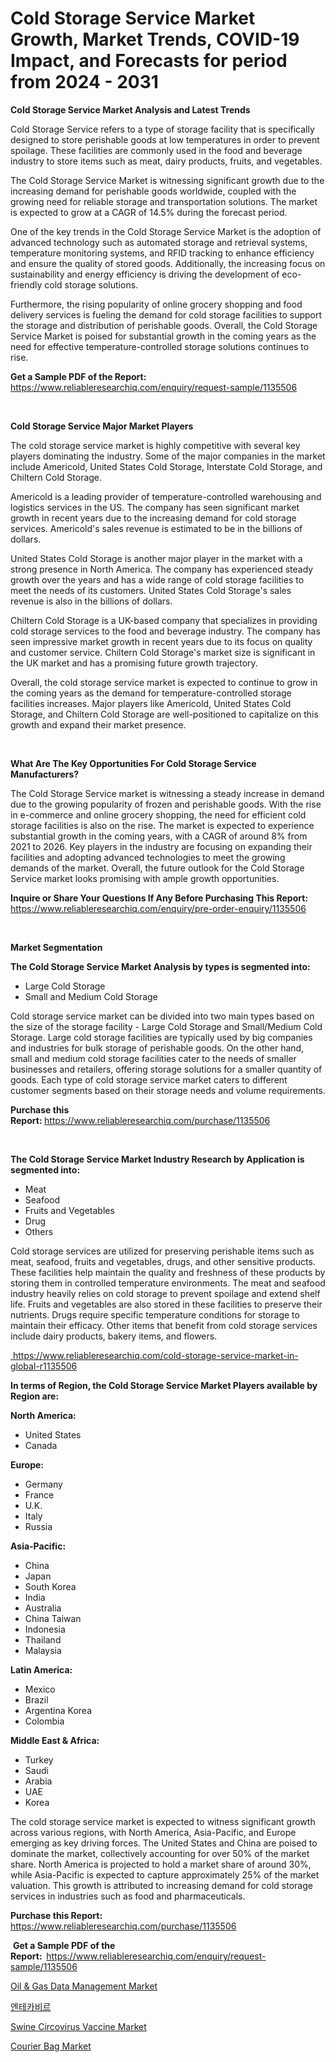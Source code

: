 <p><h1>Cold Storage Service Market Growth, Market Trends, COVID-19 Impact, and Forecasts for period from 2024 - 2031</h1></p><p><strong>Cold Storage Service Market Analysis and Latest Trends</strong></p>
<p><p>Cold Storage Service refers to a type of storage facility that is specifically designed to store perishable goods at low temperatures in order to prevent spoilage. These facilities are commonly used in the food and beverage industry to store items such as meat, dairy products, fruits, and vegetables.</p><p>The Cold Storage Service Market is witnessing significant growth due to the increasing demand for perishable goods worldwide, coupled with the growing need for reliable storage and transportation solutions. The market is expected to grow at a CAGR of 14.5% during the forecast period.</p><p>One of the key trends in the Cold Storage Service Market is the adoption of advanced technology such as automated storage and retrieval systems, temperature monitoring systems, and RFID tracking to enhance efficiency and ensure the quality of stored goods. Additionally, the increasing focus on sustainability and energy efficiency is driving the development of eco-friendly cold storage solutions.</p><p>Furthermore, the rising popularity of online grocery shopping and food delivery services is fueling the demand for cold storage facilities to support the storage and distribution of perishable goods. Overall, the Cold Storage Service Market is poised for substantial growth in the coming years as the need for effective temperature-controlled storage solutions continues to rise.</p></p>
<p><strong>Get a Sample PDF of the Report:&nbsp;</strong> <a href="https://www.reliableresearchiq.com/enquiry/request-sample/1135506">https://www.reliableresearchiq.com/enquiry/request-sample/1135506</a></p>
<p>&nbsp;</p>
<p><strong>Cold Storage Service Major Market Players</strong></p>
<p><p>The cold storage service market is highly competitive with several key players dominating the industry. Some of the major companies in the market include Americold, United States Cold Storage, Interstate Cold Storage, and Chiltern Cold Storage.</p><p>Americold is a leading provider of temperature-controlled warehousing and logistics services in the US. The company has seen significant market growth in recent years due to the increasing demand for cold storage services. Americold's sales revenue is estimated to be in the billions of dollars.</p><p>United States Cold Storage is another major player in the market with a strong presence in North America. The company has experienced steady growth over the years and has a wide range of cold storage facilities to meet the needs of its customers. United States Cold Storage's sales revenue is also in the billions of dollars.</p><p>Chiltern Cold Storage is a UK-based company that specializes in providing cold storage services to the food and beverage industry. The company has seen impressive market growth in recent years due to its focus on quality and customer service. Chiltern Cold Storage's market size is significant in the UK market and has a promising future growth trajectory.</p><p>Overall, the cold storage service market is expected to continue to grow in the coming years as the demand for temperature-controlled storage facilities increases. Major players like Americold, United States Cold Storage, and Chiltern Cold Storage are well-positioned to capitalize on this growth and expand their market presence.</p></p>
<p>&nbsp;</p>
<p><strong>What Are The Key Opportunities For Cold Storage Service Manufacturers?</strong></p>
<p><p>The Cold Storage Service market is witnessing a steady increase in demand due to the growing popularity of frozen and perishable goods. With the rise in e-commerce and online grocery shopping, the need for efficient cold storage facilities is also on the rise. The market is expected to experience substantial growth in the coming years, with a CAGR of around 8% from 2021 to 2026. Key players in the industry are focusing on expanding their facilities and adopting advanced technologies to meet the growing demands of the market. Overall, the future outlook for the Cold Storage Service market looks promising with ample growth opportunities.</p></p>
<p><strong>Inquire or Share Your Questions If Any Before Purchasing This Report:</strong> <a href="https://www.reliableresearchiq.com/enquiry/pre-order-enquiry/1135506">https://www.reliableresearchiq.com/enquiry/pre-order-enquiry/1135506</a></p>
<p>&nbsp;</p>
<p><strong>Market Segmentation</strong></p>
<p><strong>The Cold Storage Service Market Analysis by types is segmented into:</strong></p>
<p><ul><li>Large Cold Storage</li><li>Small and Medium Cold Storage</li></ul></p>
<p><p>Cold storage service market can be divided into two main types based on the size of the storage facility - Large Cold Storage and Small/Medium Cold Storage. Large cold storage facilities are typically used by big companies and industries for bulk storage of perishable goods. On the other hand, small and medium cold storage facilities cater to the needs of smaller businesses and retailers, offering storage solutions for a smaller quantity of goods. Each type of cold storage service market caters to different customer segments based on their storage needs and volume requirements.</p></p>
<p><strong>Purchase this Report:&nbsp;</strong><a href="https://www.reliableresearchiq.com/purchase/1135506">https://www.reliableresearchiq.com/purchase/1135506</a></p>
<p>&nbsp;</p>
<p><strong>The Cold Storage Service Market Industry Research by Application is segmented into:</strong></p>
<p><ul><li>Meat</li><li>Seafood</li><li>Fruits and Vegetables</li><li>Drug</li><li>Others</li></ul></p>
<p><p>Cold storage services are utilized for preserving perishable items such as meat, seafood, fruits and vegetables, drugs, and other sensitive products. These facilities help maintain the quality and freshness of these products by storing them in controlled temperature environments. The meat and seafood industry heavily relies on cold storage to prevent spoilage and extend shelf life. Fruits and vegetables are also stored in these facilities to preserve their nutrients. Drugs require specific temperature conditions for storage to maintain their efficacy. Other items that benefit from cold storage services include dairy products, bakery items, and flowers.</p></p>
<p><a href="https://www.reliableresearchiq.com/cold-storage-service-market-in-global-r1135506">&nbsp;https://www.reliableresearchiq.com/cold-storage-service-market-in-global-r1135506</a></p>
<p><strong>In terms of Region, the Cold Storage Service Market Players available by Region are:</strong></p>
<p>
    <p> <strong> North America: </strong>
        <ul>
            <li>United States</li>
            <li>Canada</li>
        </ul>
        </p> 
    <p> <strong> Europe: </strong>
        <ul>
            <li>Germany</li>
            <li>France</li>
            <li>U.K.</li>
            <li>Italy</li>
            <li>Russia</li>
        </ul>
        </p> 
    <p> <strong> Asia-Pacific: </strong>
        <ul>
            <li>China</li>
            <li>Japan</li>
            <li>South Korea</li>
            <li>India</li>
            <li>Australia</li>
            <li>China Taiwan</li>
            <li>Indonesia</li>
            <li>Thailand</li>
            <li>Malaysia</li>
        </ul>
        </p> 
    <p> <strong> Latin America: </strong>
        <ul>
            <li>Mexico</li>
            <li>Brazil</li>
            <li>Argentina Korea</li>
            <li>Colombia</li>
        </ul>
        </p> 
    <p> <strong> Middle East & Africa: </strong>
        <ul>
            <li>Turkey</li>
            <li>Saudi</li>
            <li>Arabia</li>
            <li>UAE</li>
            <li>Korea</li>
        </ul>
    </p>
    </p>
<p><p>The cold storage service market is expected to witness significant growth across various regions, with North America, Asia-Pacific, and Europe emerging as key driving forces. The United States and China are poised to dominate the market, collectively accounting for over 50% of the market share. North America is projected to hold a market share of around 30%, while Asia-Pacific is expected to capture approximately 25% of the market valuation. This growth is attributed to increasing demand for cold storage services in industries such as food and pharmaceuticals.</p></p>
<p><strong>Purchase this Report: </strong><a href="https://www.reliableresearchiq.com/purchase/1135506">https://www.reliableresearchiq.com/purchase/1135506</a></p>
<p>&nbsp;<strong>Get a Sample PDF of the Report:&nbsp;&nbsp;</strong><a href="https://www.reliableresearchiq.com/enquiry/request-sample/1135506">https://www.reliableresearchiq.com/enquiry/request-sample/1135506</a></p>
<p><strong></strong></p>
<p><p><a href="https://github.com/ksleyeze/Market-Research-Report-List-1/blob/main/oil-gas-data-management-market.md">Oil & Gas Data Management Market</a></p><p><a href="https://github.com/laholand/Market-Research-Report-List-5/blob/main/598901157916.md">엔테카비르</a></p><p><a href="https://medium.com/@loganunn65756/swine-circovirus-vaccine-market-research-report-includes-analysis-on-market-size-share-and-growth-da1bbe017f18">Swine Circovirus Vaccine Market</a></p><p><a href="https://medium.com/@chloeconn57/courier-bag-market-outlook-and-forecast-from-2024-to-2031-cf1831464a7e">Courier Bag Market</a></p></p>